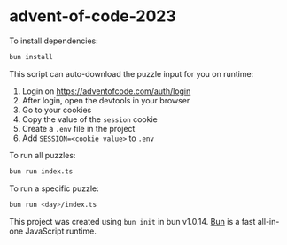 # advent-of-code-2023

To install dependencies:

```bash
bun install
```

This script can auto-download the puzzle input for you on runtime:

1. Login on https://adventofcode.com/auth/login
2. After login, open the devtools in your browser
3. Go to your cookies
4. Copy the value of the `session` cookie
5. Create a `.env` file in the project
6. Add `SESSION=<cookie value>` to `.env`



To run all puzzles:

```bash
bun run index.ts
```

To run a specific puzzle:

```bash
bun run <day>/index.ts
```

This project was created using `bun init` in bun v1.0.14. [Bun](https://bun.sh) is a fast all-in-one JavaScript runtime.
